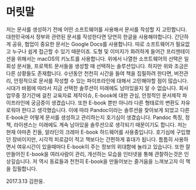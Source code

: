 
# 머릿말
저는 문서를 생성하기 전에 어떤 소프트웨어를 사용해서 문서를 작성할 지 고민합니다.
대한민국에서 정부와 관련된 문서를 작성한다면 당연히 한글을 사용해야합니다.
간단하게 공유, 협업이 중요한 문서는 Google Docs를 사용합니다.
따로 소프트웨어가 필요없고 누구나 쉽게 접근할 수 있기 때문이죠.
도형 및 이미지가 화려하게 들어간 프리젠테이션을 위해서는 macOS의 키노트를 사용합니다.
위에서 나열한 소프트웨어의 선택은 일회성 문서들, 프로젝트 문서들을 생성할 때 선택하는 솔루션입니다.
하지만 위와 조금은 다른 상황들도 존재합니다.
수년동안 천천히 시간을 들여 책을 집필하려 한다면, 버전관리, 안정적으로 문서를 작성할 수 있는 파이프라인에 대해서 고민해야할 점이 많습니다.
시대가 바뀜에 따라서 지금 선택한 솔루션이 미래에도 남아있을지 알 수 없습니다.
회사 업무중 장기간에 걸친 교육자료 제작이슈, E-book에 대한 관심, 안정적인 문서제작 파이프라인에 궁금증이 생겼습니다.
또한 E-book 뿐만 아니라 다른 형태로의 변환도 자유로워야 한다고 생각했습니다.
이에 따라 Pandoc이라는 솔루션을 찾아보게 되었고 다른 E-book은 어떻게 문서를 생성하고 관리하는지 호기심이 생겼습니다.
Pandoc 특징, 정책, 라이센스는 미래에도 계속 남아있을 솔루션으로 생각되기 때문이기도 합니다.
저는 현재 아마존 킨들, 알라딘의 크레마 E-book 하드웨어를 사용중입니다.
호기심에 구입했던 장비이지만, 시각적 피로감이 적고 책보다는 간편하게 휴대가 됩니다.
틈틈히 사용하면서 여유시간이 있을때마다 E-book이 주는 정보의 위대함에 놀라고 있습니다.
또한 잘 만들어진 E-book을 여러사람이 관리, 개선하는 모습을 인터넷을 통해 관찰하는것은 인상깊습니다.
저 역시 동료들과 천천히 E-book을 만들어보는 즐거움을 느껴보고자 이 책을 집필합니다.

2017.3.13 김한웅.
